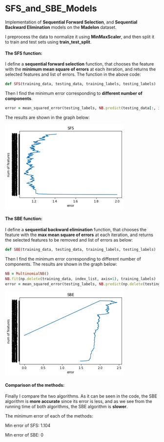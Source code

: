# SFS_and_SBE_Models
Implementation of **Sequential Forward Selection**, and **Sequential Backward Elimination** models on the **Madelon** dataset.

I preprocess the data to normalize it using **MinMaxScaler**, and then split it to train and test sets using **train_test_split**.

<h4>The SFS function:</h4>

I define a **sequential forward selection** function, that chooses the feature with the **minimum mean square of errors** at each iteration, and returns the selected features and list of errors. The function in the above code:

```ruby
def SFS(training_data, testing_data, training_labels, testing_labels)
```

Then I find the minimum error corresponding to **different number of components**.

```ruby
error = mean_squared_error(testing_labels, NB.predict(testing_data[:, index_list]))
```

The results are shown in the graph below:

![My Image](3.png)

<h4>The SBE function:</h4>

I define a **sequential backward elimination** function, that chooses the feature with the **max mean square of errors** at each iteration, and returns the selected features to be removed and list of errors as below:

```ruby
def SBE(training_data, testing_data, training_labels, testing_labels)
```

Then I find the minimum error corresponding to different number of components. The results are shown in the graph below:
```ruby
NB = MultinomialNB()
NB.fit(np.delete(training_data, index_list, axis=1), training_labels)
error = mean_squared_error(testing_labels, NB.predict(np.delete(testing_data, index_list, axis=1)))
```

![My Image](4.png)

<h4>Comparison of the methods:</h4>

Finally I compare the two algorithms. As it can be seen in the code, the SBE algorithm is **more accurate** since its error is less, and as we see from the running time of both algorithms, the SBE algorithm is **slower**.

The minimum error of each of the methods:

Min error of SFS: 1.104

Min error of SBE: 0
